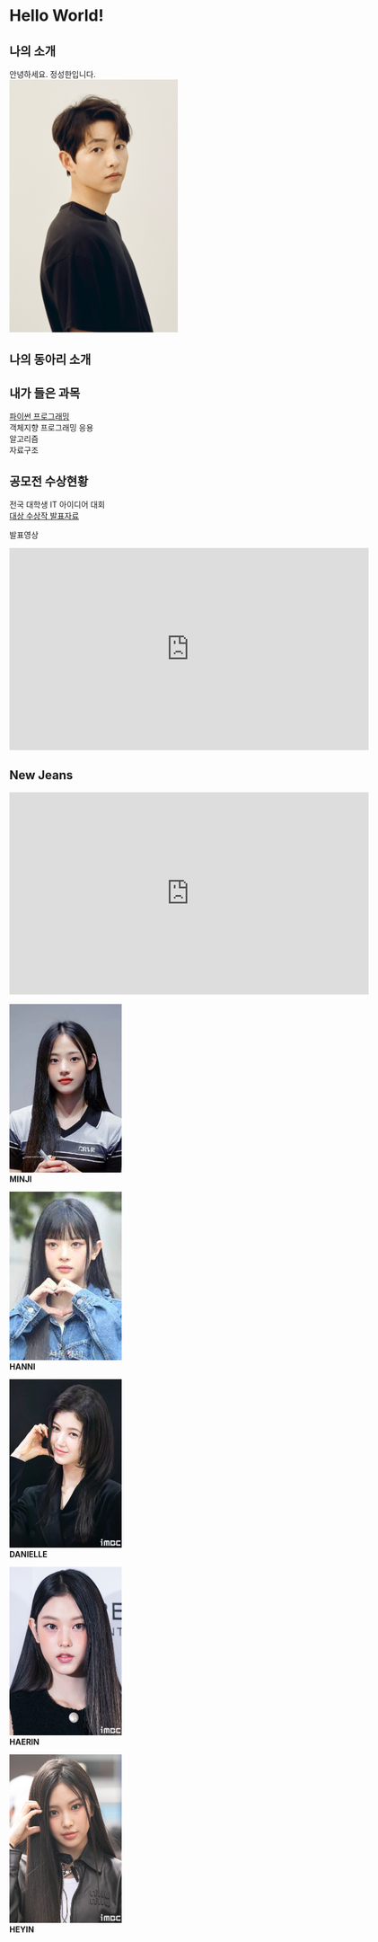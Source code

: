 # Hello World!

## 나의 소개 
안녕하세요. 정성한입니다.<br>
<img src="SSI_20210702145200_O2.jpg" width = "300px" height = "450px"/> <br>
## 나의 동아리 소개

## 내가 들은 과목 
[파이썬 프로그래밍](http://https://www.python.org/) <br>
객체지향 프로그래밍 응용 <br>
알고리즘 <br>
자료구조<br>

## 공모전 수상현황 
전국 대학생 IT 아이디어 대회 <br>
[대상 수상작 발표자료](/presentaion.pptx) 

발표영상

<iframe width="640" height="360" src="https://www.youtube.com/embed/js1CtxSY38I" title="NewJeans (뉴진스) &#39;Attention&#39; Official MV" frameborder="0" allow="accelerometer; autoplay; clipboard-write; encrypted-media; gyroscope; picture-in-picture; web-share" allowfullscreen></iframe>
 
 ## New Jeans 
<iframe width="640" height="360" src="
https://i.namu.wiki/i/Sy8wbFwGfwbF1LkHD7VmwalnZ8riJqKEHFfN8pj8s1_GP3MZ2rRECPcPqKwwOu3h3tRr3147a-xH5Hucz0-Ukg.mp4" title="NewJeans (뉴진스) &#39;Attention&#39; Official MV" frameborder="0" allow="accelerometer; autoplay; clipboard-write; encrypted-media; gyroscope; picture-in-picture; web-share" allowfullscreen></iframe>

<img src="e549ece10c7c8feb2d3feefdfe69bb11_res.jpeg" width="200" height="300"><br>
<b>MINJI</b>

<img src="hanni.jpg" width="200" height="300"><br>
<b>HANNI</b>

<img src="fe05b63e-1fd9-4ee9-8e4c-0e30511772d2.jpg" width="200" height="300"><br>
<b>DANIELLE</b>

<img src="b0bb64c1-989a-4ff6-abeb-fd92e81eda16.jpg" width="200" height="300"><br>
<b>HAERIN</b>

<img src="942e14c8-c3b8-4b81-805e-e21259442d27.jpg" width="200" height="300"><br>
<b>HEYIN</b>


